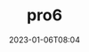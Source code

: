 ---
title: "pro6"
date: 2023-01-06T08:04
thumb: "typography.png"
tags: 
    - popular
    - sample
---